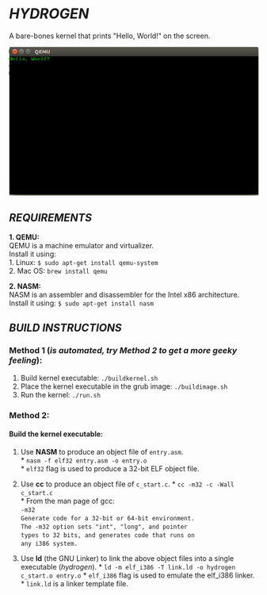 # *HYDROGEN*
A bare-bones kernel that prints "Hello, World!" on the screen.  

![screen](img/screen.png)

## *REQUIREMENTS*
**1. QEMU:**  
    QEMU is a machine emulator and virtualizer.  
    Install it using:  
        1. Linux: `$ sudo apt-get install qemu-system`  
        2. Mac OS: `brew install qemu`

**2. NASM:**  
  NASM is an assembler and disassembler for the Intel x86 architecture.  
  Install it using: `$ sudo apt-get install nasm`

## *BUILD INSTRUCTIONS*  
### Method 1 (_is automated, try Method 2 to get a more geeky feeling_):  
  
  1. Build kernel executable: `./buildkernel.sh`  
  2. Place the kernel executable in the grub image: `./buildimage.sh`  
  3. Run the kernel: `./run.sh`  

### Method 2:  

#### Build the kernel executable:
  1. Use **NASM** to produce an object file of `entry.asm`.  
    * ``nasm -f elf32 entry.asm -o entry.o``  
    * `elf32` flag is used to produce a 32-bit ELF object file.

  2. Use **cc** to produce an object file of `c_start.c`.
    * ``cc -m32 -c -Wall c_start.c``  
    * From the man page of gcc:  
      `-m32`  
      `Generate code for a 32-bit or 64-bit environment.`  
      `The -m32 option sets "int", "long", and pointer`  
      `types to 32 bits, and generates code that runs on`  
      `any i386 system.`  

  3. Use **ld** (the GNU Linker) to link the above object files into a single executable (*hydrogen*).
    * `ld -m elf_i386 -T link.ld -o hydrogen c_start.o entry.o`
    * `elf_i386` flag is used to emulate the elf_i386 linker.
    * `link.ld` is a linker template file.
